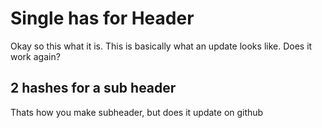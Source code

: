 # Single has for Header

Okay so this what it is.
This is basically what an update looks like.
Does it work again?

## 2 hashes for a sub header

Thats how you make subheader, but does it update on github

